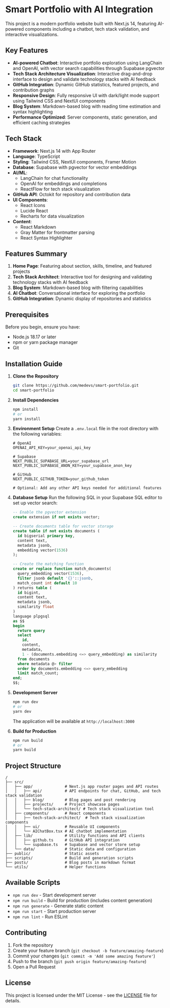 # Smart Portfolio with AI Integration

This project is a modern portfolio website built with Next.js 14, featuring AI-powered components including a chatbot, tech stack validation, and interactive visualizations.

## Key Features

- **AI-powered Chatbot**: Interactive portfolio exploration using LangChain and OpenAI, with vector search capabilities through Supabase pgvector
- **Tech Stack Architecture Visualization**: Interactive drag-and-drop interface to design and validate technology stacks with AI feedback
- **GitHub Integration**: Dynamic GitHub statistics, featured projects, and contribution graphs
- **Responsive Design**: Fully responsive UI with dark/light mode support using Tailwind CSS and NextUI components
- **Blog System**: Markdown-based blog with reading time estimation and syntax highlighting
- **Performance Optimized**: Server components, static generation, and efficient caching strategies

## Tech Stack

- **Framework**: Next.js 14 with App Router
- **Language**: TypeScript
- **Styling**: Tailwind CSS, NextUI components, Framer Motion
- **Database**: Supabase with pgvector for vector embeddings
- **AI/ML**: 
  - LangChain for chat functionality
  - OpenAI for embeddings and completions
  - ReactFlow for tech stack visualization
- **GitHub API**: Octokit for repository and contribution data
- **UI Components**: 
  - React Icons
  - Lucide React
  - Recharts for data visualization
- **Content**: 
  - React Markdown
  - Gray Matter for frontmatter parsing
  - React Syntax Highlighter

## Features Summary

1. **Home Page**: Featuring about section, skills, timeline, and featured projects
2. **Tech Stack Architect**: Interactive tool for designing and validating technology stacks with AI feedback
3. **Blog System**: Markdown-based blog with filtering capabilities
4. **AI Chatbot**: Conversational interface for exploring the portfolio
5. **GitHub Integration**: Dynamic display of repositories and statistics

## Prerequisites

Before you begin, ensure you have:
- Node.js 18.17 or later
- npm or yarn package manager
- Git

## Installation Guide

1. **Clone the Repository**
   ```bash
   git clone https://github.com/medevs/smart-portfolio.git
   cd smart-portfolio
   ```

2. **Install Dependencies**
   ```bash
   npm install
   # or
   yarn install
   ```

3. **Environment Setup**
   Create a `.env.local` file in the root directory with the following variables:
   ```env
   # OpenAI
   OPENAI_API_KEY=your_openai_api_key

   # Supabase
   NEXT_PUBLIC_SUPABASE_URL=your_supabase_url
   NEXT_PUBLIC_SUPABASE_ANON_KEY=your_supabase_anon_key

   # GitHub
   NEXT_PUBLIC_GITHUB_TOKEN=your_github_token

   # Optional: Add any other API keys needed for additional features
   ```

4. **Database Setup**
   Run the following SQL in your Supabase SQL editor to set up vector search:
   ```sql
   -- Enable the pgvector extension
   create extension if not exists vector;

   -- Create documents table for vector storage
   create table if not exists documents (
     id bigserial primary key,
     content text,
     metadata jsonb,
     embedding vector(1536)
   );

   -- Create the matching function
   create or replace function match_documents(
     query_embedding vector(1536),
     filter jsonb default '{}'::jsonb,
     match_count int default 10
   ) returns table (
     id bigint,
     content text,
     metadata jsonb,
     similarity float
   )
   language plpgsql
   as $$
   begin
     return query
     select
       id,
       content,
       metadata,
       1 - (documents.embedding <=> query_embedding) as similarity
     from documents
     where metadata @> filter
     order by documents.embedding <=> query_embedding
     limit match_count;
   end;
   $$;
   ```

5. **Development Server**
   ```bash
   npm run dev
   # or
   yarn dev
   ```
   The application will be available at `http://localhost:3000`

6. **Build for Production**
   ```bash
   npm run build
   # or
   yarn build
   ```

## Project Structure

```
/
├── src/
│   ├── app/              # Next.js app router pages and API routes
│   │   ├── api/          # API endpoints for chat, GitHub, and tech stack validation
│   │   ├── blog/         # Blog pages and post rendering
│   │   ├── projects/     # Project showcase pages
│   │   └── tech-stack-architect/ # Tech stack visualization tool
│   ├── components/       # React components
│   │   ├── tech-stack-architect/  # Tech stack visualization components
│   │   ├── ui/           # Reusable UI components
│   │   └── AIChatBox.tsx # AI chatbot implementation
│   ├── lib/              # Utility functions and API clients
│   │   ├── github.ts     # GitHub API integration
│   │   └── supabase.ts   # Supabase and vector store setup
│   └── data/             # Static data and configuration
├── public/               # Static assets
├── scripts/              # Build and generation scripts
├── posts/                # Blog posts in markdown format
└── utils/                # Helper functions
```

## Available Scripts

- `npm run dev` - Start development server
- `npm run build` - Build for production (includes content generation)
- `npm run generate` - Generate static content
- `npm run start` - Start production server
- `npm run lint` - Run ESLint


## Contributing

1. Fork the repository
2. Create your feature branch (`git checkout -b feature/amazing-feature`)
3. Commit your changes (`git commit -m 'Add some amazing feature'`)
4. Push to the branch (`git push origin feature/amazing-feature`)
5. Open a Pull Request

## License

This project is licensed under the MIT License - see the [LICENSE](LICENSE) file for details.